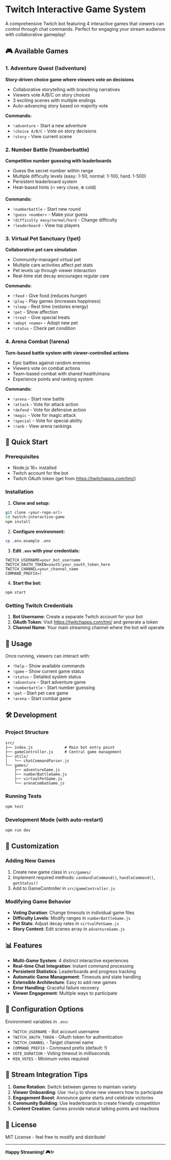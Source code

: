 # Twitch Interactive Game System

A comprehensive Twitch bot featuring 4 interactive games that viewers can control through chat commands. Perfect for engaging your stream audience with collaborative gameplay!

## 🎮 Available Games

### 1. **Adventure Quest** (!adventure)
**Story-driven choice game where viewers vote on decisions**
- Collaborative storytelling with branching narratives
- Viewers vote A/B/C on story choices  
- 3 exciting scenes with multiple endings
- Auto-advancing story based on majority vote

**Commands:**
- `!adventure` - Start a new adventure
- `!choice A/B/C` - Vote on story decisions
- `!story` - View current scene

### 2. **Number Battle** (!numberbattle)
**Competitive number guessing with leaderboards**
- Guess the secret number within range
- Multiple difficulty levels (easy: 1-50, normal: 1-100, hard: 1-500)
- Persistent leaderboard system
- Heat-based hints (🔥 very close, ❄️ cold)

**Commands:**
- `!numberbattle` - Start new round
- `!guess <number>` - Make your guess
- `!difficulty easy/normal/hard` - Change difficulty
- `!leaderboard` - View top players

### 3. **Virtual Pet Sanctuary** (!pet)
**Collaborative pet care simulation**
- Community-managed virtual pet
- Multiple care activities affect pet stats
- Pet levels up through viewer interaction
- Real-time stat decay encourages regular care

**Commands:**
- `!feed` - Give food (reduces hunger)
- `!play` - Play games (increases happiness)
- `!sleep` - Rest time (restores energy)
- `!pet` - Show affection
- `!treat` - Give special treats
- `!adopt <name>` - Adopt new pet
- `!status` - Check pet condition

### 4. **Arena Combat** (!arena)
**Turn-based battle system with viewer-controlled actions**
- Epic battles against random enemies
- Viewers vote on combat actions
- Team-based combat with shared health/mana
- Experience points and ranking system

**Commands:**
- `!arena` - Start new battle
- `!attack` - Vote for attack action
- `!defend` - Vote for defensive action
- `!magic` - Vote for magic attack
- `!special` - Vote for special ability
- `!rank` - View arena rankings

## 🚀 Quick Start

### Prerequisites
- Node.js 16+ installed
- Twitch account for the bot
- Twitch OAuth token (get from https://twitchapps.com/tmi/)

### Installation

1. **Clone and setup:**
```bash
git clone <your-repo-url>
cd twitch-interactive-game
npm install
```

2. **Configure environment:**
```bash
cp .env.example .env
```

3. **Edit `.env` with your credentials:**
```env
TWITCH_USERNAME=your_bot_username
TWITCH_OAUTH_TOKEN=oauth:your_oauth_token_here
TWITCH_CHANNEL=your_channel_name
COMMAND_PREFIX=!
```

4. **Start the bot:**
```bash
npm start
```

### Getting Twitch Credentials

1. **Bot Username**: Create a separate Twitch account for your bot
2. **OAuth Token**: Visit https://twitchapps.com/tmi/ and generate a token
3. **Channel Name**: Your main streaming channel where the bot will operate

## 🎯 Usage

Once running, viewers can interact with:

- `!help` - Show available commands
- `!game` - Show current game status  
- `!status` - Detailed system status
- `!adventure` - Start adventure game
- `!numberbattle` - Start number guessing
- `!pet` - Start pet care game
- `!arena` - Start combat game

## 🛠️ Development

### Project Structure
```
src/
├── index.js              # Main bot entry point
├── gameController.js     # Central game management
├── utils/
│   └── chatCommandParser.js
└── games/
    ├── adventureGame.js
    ├── numberBattleGame.js
    ├── virtualPetGame.js
    └── arenaCombatGame.js
```

### Running Tests
```bash
npm test
```

### Development Mode (with auto-restart)
```bash
npm run dev
```

## 🎨 Customization

### Adding New Games
1. Create new game class in `src/games/`
2. Implement required methods: `canHandleCommand()`, `handleCommand()`, `getStatus()`
3. Add to GameController in `src/gameController.js`

### Modifying Game Behavior
- **Voting Duration**: Change timeouts in individual game files
- **Difficulty Levels**: Modify ranges in `numberBattleGame.js`
- **Pet Stats**: Adjust decay rates in `virtualPetGame.js`
- **Story Content**: Edit scenes array in `adventureGame.js`

## 📊 Features

- **Multi-Game System**: 4 distinct interactive experiences
- **Real-time Chat Integration**: Instant command processing
- **Persistent Statistics**: Leaderboards and progress tracking
- **Automatic Game Management**: Timeouts and state handling
- **Extensible Architecture**: Easy to add new games
- **Error Handling**: Graceful failure recovery
- **Viewer Engagement**: Multiple ways to participate

## 🔧 Configuration Options

Environment variables in `.env`:
- `TWITCH_USERNAME` - Bot account username
- `TWITCH_OAUTH_TOKEN` - OAuth token for authentication
- `TWITCH_CHANNEL` - Target channel name
- `COMMAND_PREFIX` - Command prefix (default: !)
- `VOTE_DURATION` - Voting timeout in milliseconds
- `MIN_VOTES` - Minimum votes required

## 🎪 Stream Integration Tips

1. **Game Rotation**: Switch between games to maintain variety
2. **Viewer Onboarding**: Use `!help` to show new viewers how to participate  
3. **Engagement Boost**: Announce game starts and celebrate victories
4. **Community Building**: Use leaderboards to create friendly competition
5. **Content Creation**: Games provide natural talking points and reactions

## 📝 License

MIT License - feel free to modify and distribute!

---

**Happy Streaming! 🎮✨**
